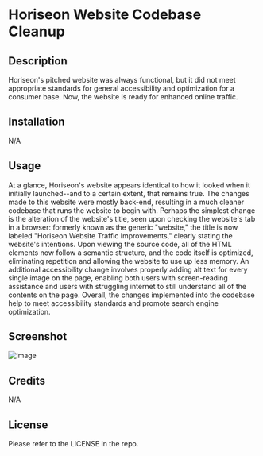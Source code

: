 # Horiseon Website Codebase Cleanup

## Description

Horiseon's pitched website was always functional, but it did not meet appropriate standards for general accessibility and optimization for a consumer base. Now, the website is ready for enhanced online traffic.

## Installation

N/A

## Usage

At a glance, Horiseon's website appears identical to how it looked when it initially launched--and to a certain extent, that remains true. The changes made to this website were mostly back-end, resulting in a much cleaner codebase that runs the website to begin with. Perhaps the simplest change is the alteration of the website's title, seen upon checking the website's tab in a browser: formerly known as the generic "website," the title is now labeled "Horiseon Website Traffic Improvements," clearly stating the website's intentions. Upon viewing the source code, all of the HTML elements now follow a semantic structure, and the code itself is optimized, eliminating repetition and allowing the website to use up less memory. An additional accessibility change involves properly adding alt text for every single image on the page, enabling both users with screen-reading assistance and users with struggling internet to still understand all of the contents on the page. Overall, the changes implemented into the codebase help to meet accessibility standards and promote search engine optimization.

## Screenshot

![image](https://user-images.githubusercontent.com/48863264/191863572-30e7228c-f8f0-46ac-a7a2-0fc121999e95.png)

## Credits 

N/A

## License

Please refer to the LICENSE in the repo.